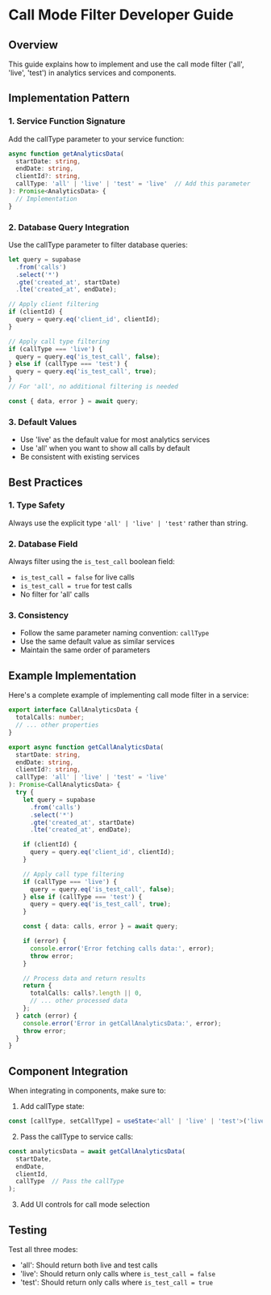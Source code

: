 # Call Mode Filter Developer Guide

## Overview
This guide explains how to implement and use the call mode filter ('all', 'live', 'test') in analytics services and components.

## Implementation Pattern

### 1. Service Function Signature
Add the callType parameter to your service function:

```typescript
async function getAnalyticsData(
  startDate: string,
  endDate: string,
  clientId?: string,
  callType: 'all' | 'live' | 'test' = 'live'  // Add this parameter
): Promise<AnalyticsData> {
  // Implementation
}
```

### 2. Database Query Integration
Use the callType parameter to filter database queries:

```typescript
let query = supabase
  .from('calls')
  .select('*')
  .gte('created_at', startDate)
  .lte('created_at', endDate);

// Apply client filtering
if (clientId) {
  query = query.eq('client_id', clientId);
}

// Apply call type filtering
if (callType === 'live') {
  query = query.eq('is_test_call', false);
} else if (callType === 'test') {
  query = query.eq('is_test_call', true);
}
// For 'all', no additional filtering is needed

const { data, error } = await query;
```

### 3. Default Values
- Use 'live' as the default value for most analytics services
- Use 'all' when you want to show all calls by default
- Be consistent with existing services

## Best Practices

### 1. Type Safety
Always use the explicit type `'all' | 'live' | 'test'` rather than string.

### 2. Database Field
Always filter using the `is_test_call` boolean field:
- `is_test_call = false` for live calls
- `is_test_call = true` for test calls
- No filter for 'all' calls

### 3. Consistency
- Follow the same parameter naming convention: `callType`
- Use the same default value as similar services
- Maintain the same order of parameters

## Example Implementation

Here's a complete example of implementing call mode filter in a service:

```typescript
export interface CallAnalyticsData {
  totalCalls: number;
  // ... other properties
}

export async function getCallAnalyticsData(
  startDate: string,
  endDate: string,
  clientId?: string,
  callType: 'all' | 'live' | 'test' = 'live'
): Promise<CallAnalyticsData> {
  try {
    let query = supabase
      .from('calls')
      .select('*')
      .gte('created_at', startDate)
      .lte('created_at', endDate);

    if (clientId) {
      query = query.eq('client_id', clientId);
    }

    // Apply call type filtering
    if (callType === 'live') {
      query = query.eq('is_test_call', false);
    } else if (callType === 'test') {
      query = query.eq('is_test_call', true);
    }

    const { data: calls, error } = await query;

    if (error) {
      console.error('Error fetching calls data:', error);
      throw error;
    }

    // Process data and return results
    return {
      totalCalls: calls?.length || 0,
      // ... other processed data
    };
  } catch (error) {
    console.error('Error in getCallAnalyticsData:', error);
    throw error;
  }
}
```

## Component Integration

When integrating in components, make sure to:

1. Add callType state:
```typescript
const [callType, setCallType] = useState<'all' | 'live' | 'test'>('live');
```

2. Pass the callType to service calls:
```typescript
const analyticsData = await getCallAnalyticsData(
  startDate,
  endDate,
  clientId,
  callType  // Pass the callType
);
```

3. Add UI controls for call mode selection

## Testing

Test all three modes:
- 'all': Should return both live and test calls
- 'live': Should return only calls where `is_test_call = false`
- 'test': Should return only calls where `is_test_call = true`
